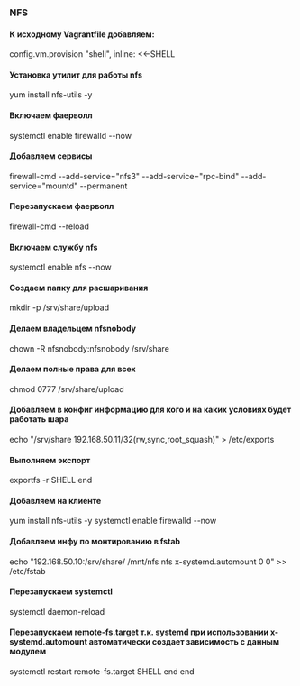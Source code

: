 ### NFS
#### К исходному Vagrantfile добавляем:
 config.vm.provision "shell", inline: <<-SHELL
#### Установка утилит для работы nfs
 yum install nfs-utils -y
#### Включаем фаерволл
 systemctl enable firewalld --now
#### Добавляем сервисы
 firewall-cmd --add-service="nfs3" --add-service="rpc-bind" --add-service="mountd" --permanent
#### Перезапускаем фаерволл
 firewall-cmd --reload
#### Включаем службу nfs
 systemctl enable nfs --now
#### Создаем папку для расшаривания 
 mkdir -p /srv/share/upload
#### Делаем владельцем nfsnobody
 chown -R nfsnobody:nfsnobody /srv/share
#### Делаем полные права для всех 
 chmod 0777 /srv/share/upload
#### Добавляем в конфиг информацию для кого и на каких условиях будет работать шара
 echo "/srv/share 192.168.50.11/32(rw,sync,root_squash)" > /etc/exports
#### Выполняем экспорт 
 exportfs -r
 SHELL
 end
#### Добавляем на клиенте
 yum install nfs-utils -y
 systemctl enable firewalld --now
#### Добавляем инфу по монтированию в fstab 
echo "192.168.50.10:/srv/share/ /mnt/nfs nfs x-systemd.automount 0 0" >> /etc/fstab
#### Перезапускаем systemctl
 systemctl daemon-reload
#### Перезапускаем remote-fs.target т.к. systemd при использовании x-systemd.automount автоматически создает зависимость с данным модулем
 systemctl restart remote-fs.target
 SHELL
 end
end











